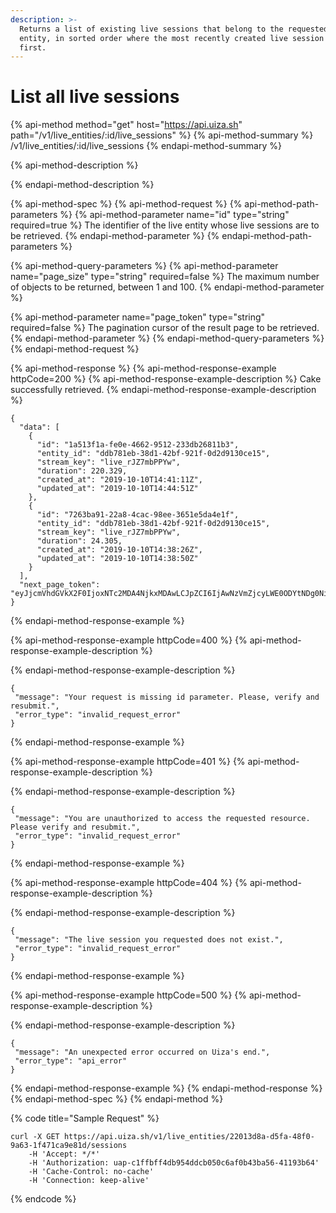 ```yaml
---
description: >-
  Returns a list of existing live sessions that belong to the requested live
  entity, in sorted order where the most recently created live session shows up
  first.
---
```


# List all live sessions

{% api-method method="get" host="https://api.uiza.sh" path="/v1/live\_entities/:id/live\_sessions" %}
{% api-method-summary %}
/v1/live\_entities/:id/live\_sessions
{% endapi-method-summary %}

{% api-method-description %}

{% endapi-method-description %}

{% api-method-spec %}
{% api-method-request %}
{% api-method-path-parameters %}
{% api-method-parameter name="id" type="string" required=true %}
The identifier of the live entity whose live sessions are to be retrieved.
{% endapi-method-parameter %}
{% endapi-method-path-parameters %}

{% api-method-query-parameters %}
{% api-method-parameter name="page\_size" type="string" required=false %}
The maximum number of objects to be returned, between 1 and 100.
{% endapi-method-parameter %}

{% api-method-parameter name="page\_token" type="string" required=false %}
The pagination cursor of the result page to be retrieved.
{% endapi-method-parameter %}
{% endapi-method-query-parameters %}
{% endapi-method-request %}

{% api-method-response %}
{% api-method-response-example httpCode=200 %}
{% api-method-response-example-description %}
Cake successfully retrieved.
{% endapi-method-response-example-description %}

```
{
  "data": [
    {
      "id": "1a513f1a-fe0e-4662-9512-233db26811b3",
      "entity_id": "ddb781eb-38d1-42bf-921f-0d2d9130ce15",
      "stream_key": "live_rJZ7mbPPYw",
      "duration": 220.329,
      "created_at": "2019-10-10T14:41:11Z",
      "updated_at": "2019-10-10T14:44:51Z"
    },
    {
      "id": "7263ba91-22a8-4cac-98ee-3651e5da4e1f",
      "entity_id": "ddb781eb-38d1-42bf-921f-0d2d9130ce15",
      "stream_key": "live_rJZ7mbPPYw",
      "duration": 24.305,
      "created_at": "2019-10-10T14:38:26Z",
      "updated_at": "2019-10-10T14:38:50Z"
    }
  ],
  "next_page_token": "eyJjcmVhdGVkX2F0IjoxNTc2MDA4NjkxMDAwLCJpZCI6IjAwNzVmZjcyLWE0ODYtNDg0Ni05Y2NjLWY1ZWU4YTA0MmQ0NSJ9"
}
```
{% endapi-method-response-example %}

{% api-method-response-example httpCode=400 %}
{% api-method-response-example-description %}

{% endapi-method-response-example-description %}

```
{
 "message": "Your request is missing id parameter. Please, verify and resubmit.",
 "error_type": "invalid_request_error"
}
```
{% endapi-method-response-example %}

{% api-method-response-example httpCode=401 %}
{% api-method-response-example-description %}

{% endapi-method-response-example-description %}

```
{
 "message": "You are unauthorized to access the requested resource. Please verify and resubmit.",
 "error_type": "invalid_request_error"
}
```
{% endapi-method-response-example %}

{% api-method-response-example httpCode=404 %}
{% api-method-response-example-description %}

{% endapi-method-response-example-description %}

```
{
 "message": "The live session you requested does not exist.",
 "error_type": "invalid_request_error"
}
```
{% endapi-method-response-example %}

{% api-method-response-example httpCode=500 %}
{% api-method-response-example-description %}

{% endapi-method-response-example-description %}

```
{
 "message": "An unexpected error occurred on Uiza's end.",
 "error_type": "api_error"
}
```
{% endapi-method-response-example %}
{% endapi-method-response %}
{% endapi-method-spec %}
{% endapi-method %}

{% code title="Sample Request" %}
```text
curl -X GET https://api.uiza.sh/v1/live_entities/22013d8a-d5fa-48f0-9a63-1f471ca9e81d/sessions 
    -H 'Accept: */*' 
    -H 'Authorization: uap-c1ffbff4db954ddcb050c6af0b43ba56-41193b64' 
    -H 'Cache-Control: no-cache' 
    -H 'Connection: keep-alive'
```
{% endcode %}



